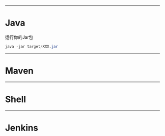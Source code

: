 
---

# Java

运行你的Jar包

```java
java -jar target/XXX.jar
```

---

# Maven

---

# Shell

---

# Jenkins
